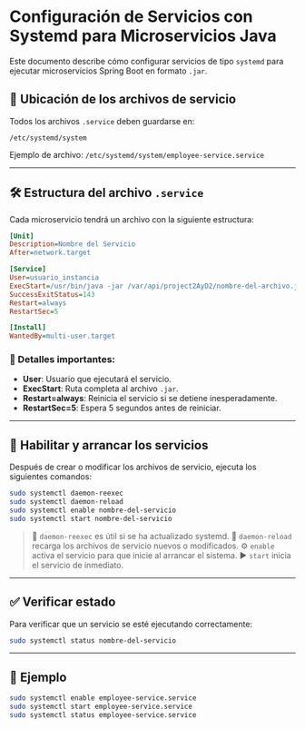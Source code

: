 # Configuración de Servicios con Systemd para Microservicios Java

Este documento describe cómo configurar servicios de tipo `systemd` para ejecutar microservicios Spring Boot en formato `.jar`.

## 📁 Ubicación de los archivos de servicio

Todos los archivos `.service` deben guardarse en:

```
/etc/systemd/system
````

Ejemplo de archivo: `/etc/systemd/system/employee-service.service`

---

## 🛠 Estructura del archivo `.service`

Cada microservicio tendrá un archivo con la siguiente estructura:

```ini
[Unit]
Description=Nombre del Servicio
After=network.target

[Service]
User=usuario_instancia
ExecStart=/usr/bin/java -jar /var/api/project2AyD2/nombre-del-archivo.jar --spring.profiles.active=entrono-de-trabajo
SuccessExitStatus=143
Restart=always
RestartSec=5

[Install]
WantedBy=multi-user.target
````

### 🔁 Detalles importantes:

* **User**: Usuario que ejecutará el servicio.
* **ExecStart**: Ruta completa al archivo `.jar`.
* **Restart=always**: Reinicia el servicio si se detiene inesperadamente.
* **RestartSec=5**: Espera 5 segundos antes de reiniciar.

---

## 🚀 Habilitar y arrancar los servicios

Después de crear o modificar los archivos de servicio, ejecuta los siguientes comandos:

```bash
sudo systemctl daemon-reexec
sudo systemctl daemon-reload
sudo systemctl enable nombre-del-servicio
sudo systemctl start nombre-del-servicio
```

> 🔄 `daemon-reexec` es útil si se ha actualizado systemd.
> 🔁 `daemon-reload` recarga los archivos de servicio nuevos o modificados.
> ⚙️ `enable` activa el servicio para que inicie al arrancar el sistema.
> ▶️ `start` inicia el servicio de inmediato.

---

## ✅ Verificar estado

Para verificar que un servicio se esté ejecutando correctamente:

```bash
sudo systemctl status nombre-del-servicio
```

---

## 🧪 Ejemplo

```bash
sudo systemctl enable employee-service.service
sudo systemctl start employee-service.service
sudo systemctl status employee-service.service
```
